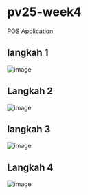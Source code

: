 # pv25-week4


POS Application

## langkah 1
![image](https://github.com/user-attachments/assets/f7b64e6e-65c8-4683-a372-4f58c81d91e9)

## Langkah 2
![image](https://github.com/user-attachments/assets/91eb1721-55e3-468f-b4ba-22a99e6e4eca)

## langkah 3
![image](https://github.com/user-attachments/assets/854eb6d8-4a3d-488c-b1a2-5b59e26a08ac)

## Langkah 4
![image](https://github.com/user-attachments/assets/bf2e9917-6379-467d-94cb-ffa9d5d7e3c2)

